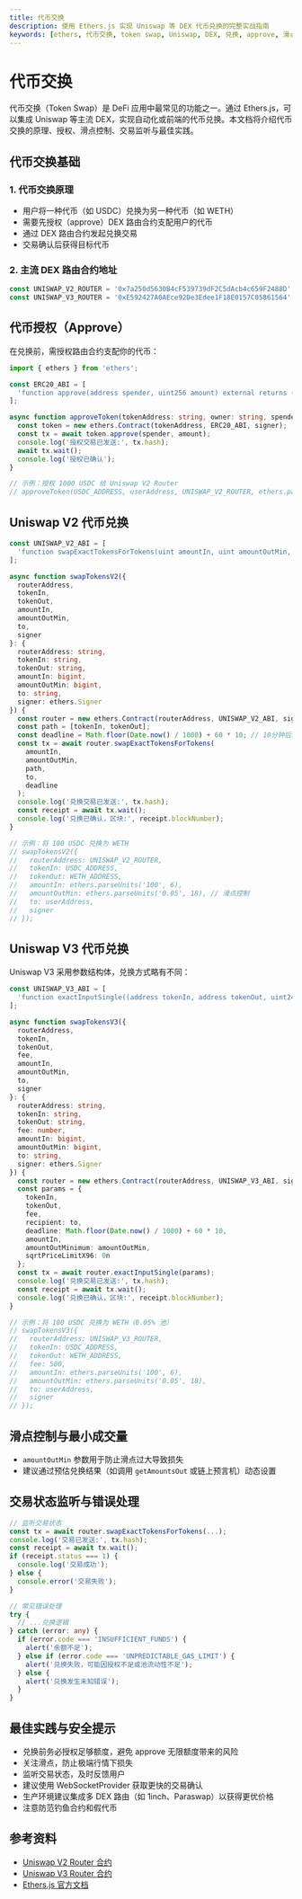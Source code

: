 ```yaml
---
title: 代币交换
description: 使用 Ethers.js 实现 Uniswap 等 DEX 代币兑换的完整实战指南
keywords: [ethers, 代币交换, token swap, Uniswap, DEX, 兑换, approve, 滑点, 前端集成]
---
```


# 代币交换

代币交换（Token Swap）是 DeFi 应用中最常见的功能之一。通过 Ethers.js，可以集成 Uniswap 等主流 DEX，实现自动化或前端的代币兑换。本文档将介绍代币交换的原理、授权、滑点控制、交易监听与最佳实践。

## 代币交换基础

### 1. 代币交换原理
- 用户将一种代币（如 USDC）兑换为另一种代币（如 WETH）
- 需要先授权（approve）DEX 路由合约支配用户的代币
- 通过 DEX 路由合约发起兑换交易
- 交易确认后获得目标代币

### 2. 主流 DEX 路由合约地址

```typescript
const UNISWAP_V2_ROUTER = '0x7a250d5630B4cF539739dF2C5dAcb4c659F2488D';
const UNISWAP_V3_ROUTER = '0xE592427A0AEce92De3Edee1F18E0157C05861564';
```

## 代币授权（Approve）

在兑换前，需授权路由合约支配你的代币：

```typescript
import { ethers } from 'ethers';

const ERC20_ABI = [
  'function approve(address spender, uint256 amount) external returns (bool)'
];

async function approveToken(tokenAddress: string, owner: string, spender: string, amount: bigint, signer: ethers.Signer) {
  const token = new ethers.Contract(tokenAddress, ERC20_ABI, signer);
  const tx = await token.approve(spender, amount);
  console.log('授权交易已发送:', tx.hash);
  await tx.wait();
  console.log('授权已确认');
}

// 示例：授权 1000 USDC 给 Uniswap V2 Router
// approveToken(USDC_ADDRESS, userAddress, UNISWAP_V2_ROUTER, ethers.parseUnits('1000', 6), signer);
```

## Uniswap V2 代币兑换

```typescript
const UNISWAP_V2_ABI = [
  'function swapExactTokensForTokens(uint amountIn, uint amountOutMin, address[] calldata path, address to, uint deadline) external returns (uint[] memory amounts)'
];

async function swapTokensV2({
  routerAddress,
  tokenIn,
  tokenOut,
  amountIn,
  amountOutMin,
  to,
  signer
}: {
  routerAddress: string,
  tokenIn: string,
  tokenOut: string,
  amountIn: bigint,
  amountOutMin: bigint,
  to: string,
  signer: ethers.Signer
}) {
  const router = new ethers.Contract(routerAddress, UNISWAP_V2_ABI, signer);
  const path = [tokenIn, tokenOut];
  const deadline = Math.floor(Date.now() / 1000) + 60 * 10; // 10分钟后过期
  const tx = await router.swapExactTokensForTokens(
    amountIn,
    amountOutMin,
    path,
    to,
    deadline
  );
  console.log('兑换交易已发送:', tx.hash);
  const receipt = await tx.wait();
  console.log('兑换已确认，区块:', receipt.blockNumber);
}

// 示例：将 100 USDC 兑换为 WETH
// swapTokensV2({
//   routerAddress: UNISWAP_V2_ROUTER,
//   tokenIn: USDC_ADDRESS,
//   tokenOut: WETH_ADDRESS,
//   amountIn: ethers.parseUnits('100', 6),
//   amountOutMin: ethers.parseUnits('0.05', 18), // 滑点控制
//   to: userAddress,
//   signer
// });
```

## Uniswap V3 代币兑换

Uniswap V3 采用参数结构体，兑换方式略有不同：

```typescript
const UNISWAP_V3_ABI = [
  'function exactInputSingle((address tokenIn, address tokenOut, uint24 fee, address recipient, uint256 deadline, uint256 amountIn, uint256 amountOutMinimum, uint160 sqrtPriceLimitX96)) external payable returns (uint256 amountOut)'
];

async function swapTokensV3({
  routerAddress,
  tokenIn,
  tokenOut,
  fee,
  amountIn,
  amountOutMin,
  to,
  signer
}: {
  routerAddress: string,
  tokenIn: string,
  tokenOut: string,
  fee: number,
  amountIn: bigint,
  amountOutMin: bigint,
  to: string,
  signer: ethers.Signer
}) {
  const router = new ethers.Contract(routerAddress, UNISWAP_V3_ABI, signer);
  const params = {
    tokenIn,
    tokenOut,
    fee,
    recipient: to,
    deadline: Math.floor(Date.now() / 1000) + 60 * 10,
    amountIn,
    amountOutMinimum: amountOutMin,
    sqrtPriceLimitX96: 0n
  };
  const tx = await router.exactInputSingle(params);
  console.log('兑换交易已发送:', tx.hash);
  const receipt = await tx.wait();
  console.log('兑换已确认，区块:', receipt.blockNumber);
}

// 示例：将 100 USDC 兑换为 WETH（0.05% 池）
// swapTokensV3({
//   routerAddress: UNISWAP_V3_ROUTER,
//   tokenIn: USDC_ADDRESS,
//   tokenOut: WETH_ADDRESS,
//   fee: 500,
//   amountIn: ethers.parseUnits('100', 6),
//   amountOutMin: ethers.parseUnits('0.05', 18),
//   to: userAddress,
//   signer
// });
```

## 滑点控制与最小成交量

- `amountOutMin` 参数用于防止滑点过大导致损失
- 建议通过预估兑换结果（如调用 `getAmountsOut` 或链上预言机）动态设置

## 交易状态监听与错误处理

```typescript
// 监听交易状态
const tx = await router.swapExactTokensForTokens(...);
console.log('交易已发送:', tx.hash);
const receipt = await tx.wait();
if (receipt.status === 1) {
  console.log('交易成功');
} else {
  console.error('交易失败');
}

// 常见错误处理
try {
  // ...兑换逻辑
} catch (error: any) {
  if (error.code === 'INSUFFICIENT_FUNDS') {
    alert('余额不足');
  } else if (error.code === 'UNPREDICTABLE_GAS_LIMIT') {
    alert('兑换失败，可能因授权不足或池流动性不足');
  } else {
    alert('兑换发生未知错误');
  }
}
```

## 最佳实践与安全提示

- 兑换前务必授权足够额度，避免 approve 无限额度带来的风险
- 关注滑点，防止极端行情下损失
- 监听交易状态，及时反馈用户
- 建议使用 WebSocketProvider 获取更快的交易确认
- 生产环境建议集成多 DEX 路由（如 1inch、Paraswap）以获得更优价格
- 注意防范钓鱼合约和假代币

## 参考资料
- [Uniswap V2 Router 合约](https://docs.uniswap.org/contracts/v2/reference/smart-contracts/router-02)
- [Uniswap V3 Router 合约](https://docs.uniswap.org/contracts/v3/reference/periphery/SwapRouter)
- [Ethers.js 官方文档](https://docs.ethers.org/v6/) 